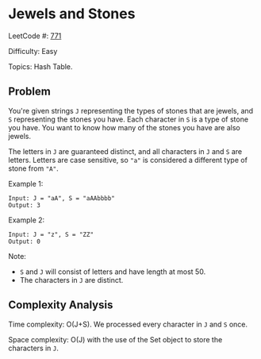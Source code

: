# Jewels and Stones

LeetCode #: [771](https://leetcode.com/problems/jewels-and-stones/)

Difficulty: Easy

Topics: Hash Table.

## Problem

You're given strings `J` representing the types of stones that are jewels, and `S` representing the stones you have.  Each character in `S` is a type of stone you have.  You want to know how many of the stones you have are also jewels.

The letters in `J` are guaranteed distinct, and all characters in `J` and `S` are letters. Letters are case sensitive, so `"a"` is considered a different type of stone from `"A"`.

Example 1:

```text
Input: J = "aA", S = "aAAbbbb"
Output: 3
```

Example 2:

```text
Input: J = "z", S = "ZZ"
Output: 0
```

Note:

- `S` and `J` will consist of letters and have length at most 50.
- The characters in `J` are distinct.

## Complexity Analysis

Time complexity: O(J+S). We processed every character in `J` and `S` once.

Space complexity: O(J) with the use of the Set object to store the characters in `J`.
